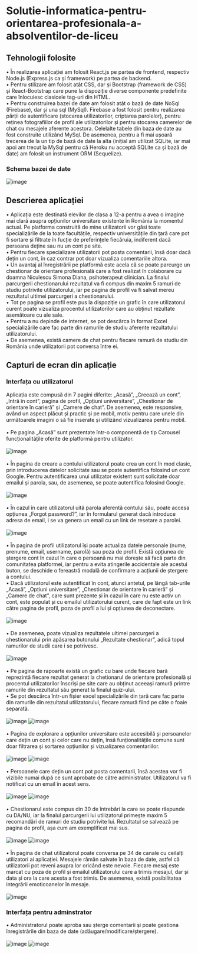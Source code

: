 # Solutie-informatica-pentru-orientarea-profesionala-a-absolventilor-de-liceu
## Tehnologii folosite
• În realizarea aplicației am folosit React.js pe partea de frontend, respectiv Node.js (Express.js ca și framework) pe partea de backend. <br/>
• Pentru stilizare am folosit atât CSS, dar și Bootstrap (framework de CSS) și React-Bootstrap care pune la dispoziție diverse componente predefinite care înlocuiesc clasicele tag-uri din HTML. <br/>
• Pentru construirea bazei de date am folosit atât o bază de date NoSql (Firebase), dar și una sql (MySql). Firebase a fost folosit pentru realizarea părții de autentificare (stocarea utilizatorilor, criptarea parolelor), pentru reținea fotografiilor de profil ale utilizatorilor și pentru stocarea camerelor de chat cu mesajele aferente acestora. Celelalte tabele din baza de date au fost construite utilizând MySql. De asemenea, pentru a fi mai ușoară trecerea de la un tip de bază de date la alta (inițial am utilizat SQLite, iar mai apoi am trecut la MySql pentru că Heroku nu acceptă SQLite ca și bază de date) am folosit un instrument ORM (Sequelize). <br/>
### Schema bazei de date
![image](https://user-images.githubusercontent.com/74931542/196028572-2d49016e-440e-48a7-9546-26a9fefcc4dc.png) <br/>
## Descrierea aplicației
• Aplicația este destinată elevilor de clasa a 12-a pentru a avea o imagine mai clară asupra opțiunilor universitare existente în România la momentul actual. Pe platforma construită de mine utilizatorii vor găsi toate specializările de la toate facultățile, respectiv universitățile din țară care pot fi sortare și filtrate în fucție de preferințele fiecăruia, indiferent dacă persoana deține sau nu un cont pe site. <br/>
• Pentru fiecare specializare utilizatorii pot posta comentarii, însă doar dacă dețin un cont, în caz contrar pot doar vizualiza comentariile altora. <br/>
• Un avantaj al înregistrării pe platformă este acela că se poate parcurge un chestionar de orientare profesională care a fost realizat în colaborare cu doamna  Niculescu Simona Diana, psihoterapeut clinician. La finalul parcurgerii chestionarului rezultatul va fi compus din maxim 5 ramuri de studiu potrivite utilizatorului, iar pe pagina de profil va fi salvat mereu rezultatul ultimei parcurgeri a chestionarului. <br/>
• Tot pe pagina se profil este pus la dispoziție un grafic în care utilizatorul curent poate vizualiza procentul utilizatorilor care au obținut rezultate asemătoare cu ale sale. <br/>
• Pentru a nu depinde de internet, se pot descărca în format Excel specializările care fac parte din ramurile de studiu aferente rezultatului utilizatorului. <br/>
• De asemenea, există camere de chat pentru fiecare ramură de studiu din România unde utilizatorii pot conversa între ei.
## Capturi de ecran din aplicație
### Interfața cu utilizatorul
Aplicația este compusă din 7 pagini diferite: „Acasă”, „Creează un cont”, „Intră în cont”, pagina de profil, „Opțiuni universitare”, „Chestionar de orientare în carieră” și „Camere de chat”. De asemenea, este responsive, având un aspect plăcut și practic și pe mobil, motiv pentru care unele din următoarele imagini o să fie inserate și utilizând vizualizarea pentru mobil. <br/> <br/>
• Pe pagina „Acasă” sunt prezentate într-o componentă de tip Carousel funcționalitățile oferite de platformă pentru utilizator. <br/><br/>
![image](https://user-images.githubusercontent.com/74931542/196028801-fbbca7af-4aaf-4a0a-a7e9-9d07f954bd53.png)
<br/><br/>
• În pagina de creare a contului utilizatorul poate crea un cont în mod clasic, prin introducerea datelor solicitate sau se poate autentifica folosind un cont Google. Pentru autentificarea unui utilizator existent sunt solicitate doar emailul și parola, sau, de asemenea, se poate autentifica folosind Google.<br/><br/>
![image](https://user-images.githubusercontent.com/74931542/196028826-ce3b5224-0721-4da0-9c77-9d11d463fa57.png) <br/><br/>
• În cazul în care utilizatorul uită parola aferentă contului său, poate accesa opțiunea „Forgot password?”, iar în formularul generat dacă introduce adresa de email, i se va genera un email cu un link de resetare a parolei. <br/><br/>
![image](https://user-images.githubusercontent.com/74931542/196028905-c7de20ff-040d-4cf5-a765-fb9f190be6cb.png)
<br/><br/>
• În pagina de profil utilizatorul își poate actualiza datele personale (nume, prenume, email, username, parolă) sau poza de profil. Există opțiunea de ștergere cont în cazul în care o persoană nu mai dorește să facă parte din comunitatea platformei, iar pentru a evita atingerile accidentale ale acestui buton, se deschide o fereastră modală de confirmare a acțiunii de ștergere a contului. <br/>
• Dacă utilizatorul este autentificat în cont, atunci antetul, pe lângă tab-urile „Acasă”, „Opțiuni universitare”, „Chestionar de orientare în carieră” și „Camere de chat”, care sunt prezente și în cazul în care nu este activ un cont, este populat și cu emailul utilizatorului curent, care de fapt este un link către pagina de profil, poza de profil a lui și opțiunea de deconectare. <br/><br/>
![image](https://user-images.githubusercontent.com/74931542/196028942-a7057bcc-21de-4408-9c98-a4481feef3a4.png)
<br/><br/>
• De asemenea, poate vizualiza rezultatele ultimei parcurgeri a chestionarului prin apăsarea butonului „Rezultate chestionar”, adică topul ramurilor de studii care i se potrivesc. <br/><br/>
![image](https://user-images.githubusercontent.com/74931542/196028952-f7376aea-0b72-4dab-80bd-1f459251df3a.png)
<br/><br/>
• Pe pagina de rapoarte există un grafic cu bare unde fiecare bară reprezintă fiecare rezultat generat la chetionarul de orientare profesională și procentul utilizatorilor înscriși pe site care au obținut aceeași ramură printre ramurile din rezultatul său generat la finalul quiz-ului. <br/>
• Se pot descărca într-un fișier excel specializările din țară care fac parte din ramurile din rezultatul utilizatorului, fiecare ramură fiind pe câte o foaie separată. <br/><br/>
![image](https://user-images.githubusercontent.com/74931542/196028986-97428ca9-2419-4b44-aa0a-74c9cedd6668.png)
![image](https://user-images.githubusercontent.com/74931542/196029037-e1f20f92-d87e-42ab-892b-73c5528f70bb.png)
<br/><br/>
• Pagina de explorare a opțiunilor universitare este accesibilă și persoanelor care dețin un cont și celor care nu dețin, însă funționalitățile comune sunt doar filtrarea și sortarea opțiunilor și vizualizarea comentariilor. <br/><br/>
![image](https://user-images.githubusercontent.com/74931542/220297622-b5dff7c3-251b-426c-9522-030ca6ed335f.png) 
![image](https://user-images.githubusercontent.com/74931542/220297739-efa48625-f41c-4289-aab1-11f70edfa018.png) <br/><br/>
• Persoanele care dețin un cont pot posta comentarii, însă acestea vor fi vizibile numai după ce sunt aprobate de către administrator. Utilizatorul va fi notificat cu un email în acest sens. <br/><br/>
![image](https://user-images.githubusercontent.com/74931542/220298438-d8179d08-63ff-4180-920f-82b69debfffd.png)
![image](https://user-images.githubusercontent.com/74931542/220298855-db1c9996-7b66-4336-a635-02ba327b497c.png)
<br/><br/>
• Chestionarul este compus din 30 de întrebări la care se poate răspunde cu DA/NU, iar la finalul parcurgerii lui utilizatorul primește maxim 5 recomandări de ramuri de studiu potrivite lui. Rezultatul se salvează pe pagina de profil, așa cum am exemplificat mai sus. <br/><br/>
![image](https://user-images.githubusercontent.com/74931542/220299429-485fb71a-7348-4594-bec2-dbea7250e831.png)
![image](https://user-images.githubusercontent.com/74931542/220299470-199bdb45-d166-4c51-95e0-62069dae98c6.png)
<br/><br/>
• În pagina de chat utilizatorul poate conversa pe 34 de canale cu ceilalți utilizatori ai aplicației. Mesajele rămân salvate în baza de date, astfel că utilizatorii pot reveni asupra lor oricând este nevoie. Fiecare mesaj este marcat cu poza de profil și emailul utilizatorului care a trimis mesajul, dar și data și ora la care acesta a fost trimis. De asemenea, există posibilitatea integrării emoticoanelor în mesaje. <br/><br/>
![image](https://user-images.githubusercontent.com/74931542/220299775-248caf4a-eec6-4d84-872d-aafe264998dd.png)
### Interfața pentru adminstrator
• Administratorul poate aproba sau șterge comentarii și poate gestiona înregistrările din baza de date (adăugare/modificare/ștergere).<br/><br/>
![image](https://user-images.githubusercontent.com/74931542/220301015-2148fe17-3902-411c-a9a9-7b474f2bdb9d.png)
![image](https://user-images.githubusercontent.com/74931542/220301127-66cbb07c-e33f-4c73-b8dd-7850a47d875e.png)

